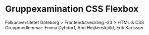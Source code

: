 # Gruppexamination CSS Flexbox
Folkuniversitetet Göteborg > Frontendutveckling -23 > HTML & CSS 
Gruppmedlemmar: Emma Dybdorf, Ann Heijkenskjöld, Erik Karlsson

